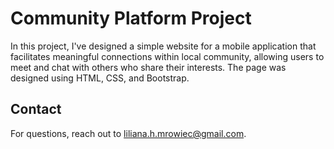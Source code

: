 # Community Platform Project

In this project, I've designed a simple website for a mobile application that facilitates meaningful connections within local community, allowing users to meet and chat with others who share their interests. The page was designed using HTML, CSS, and Bootstrap.

## Contact

For questions, reach out to [liliana.h.mrowiec@gmail.com](mailto:liliana.h.mrowiec@gmail.com).